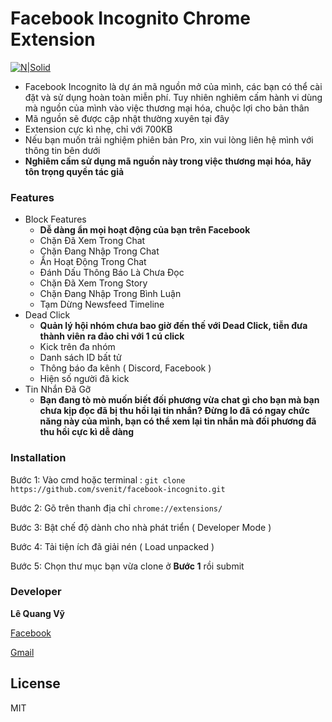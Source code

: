 
# Facebook Incognito Chrome Extension

[![N|Solid](https://cldup.com/dTxpPi9lDf.thumb.png)](https://nodesource.com/products/nsolid)

- Facebook Incognito là dự án mã nguồn mở của mình, các bạn có thể cài đặt và sử dụng hoàn toàn miễn phí. Tuy nhiên nghiêm cấm hành vi dùng mà nguồn của mình vào việc thương mại hóa, chuộc lợi cho bản thân
- Mã nguồn sẽ được cập nhật thường xuyên tại đây
- Extension cực kì nhẹ, chỉ với 700KB
- Nếu bạn muốn trải nghiệm phiên bản Pro, xin vui lòng liên hệ mình với thông tin bên dưới
- **Nghiêm cấm sử dụng mã nguồn này trong việc thương mại hóa, hãy tôn trọng quyền tác giả**

### Features 

- Block Features
    + **Dễ dàng ẩn mọi hoạt động của bạn trên Facebook**
    + Chặn Đã Xem Trong Chat
    + Chặn Đang Nhập Trong Chat
    + Ẩn Hoạt Động Trong Chat
    + Đánh Dấu Thông Báo Là Chưa Đọc
    + Chặn Đã Xem Trong Story
    + Chặn Đang Nhập Trong Bình Luận
    + Tạm Dừng Newsfeed Timeline
- Dead Click
    + **Quản lý hội nhóm chưa bao giờ đến thế với Dead Click, tiễn đưa thành viên ra đảo chỉ với 1 cú click**
    + Kick trên đa nhóm
    + Danh sách ID bất tử 
    + Thông báo đa kênh ( Discord, Facebook )
    + Hiện số người đã kick
- Tin Nhắn Đã Gỡ
    + **Bạn đang tò mò muốn biết đối phương vừa chat gì cho bạn mà bạn chưa kịp đọc đã bị thu hồi lại tin nhắn? Đừng lo đã có ngay chức năng này của mình, bạn có thể xem lại tin nhắn mà đối phương đã thu hồi cực kì dễ dàng**
    
### Installation

Bước 1: Vào cmd hoặc terminal : ``git clone https://github.com/svenit/facebook-incognito.git``

Bước 2: Gõ trên thanh địa chỉ ``chrome://extensions/``

Bước 3: Bật chế độ dành cho nhà phát triển ( Developer Mode )

Bước 4: Tải tiện ích đã giải nén ( Load unpacked )

Bước 5: Chọn thư mục bạn vừa clone ở  **Bước 1** rồi submit

### Developer

**Lê Quang Vỹ**

[Facebook](https://www.facebook.com/sven307)

[Gmail](mailto:lequangvy2k@gmail.com)

License
----

MIT

